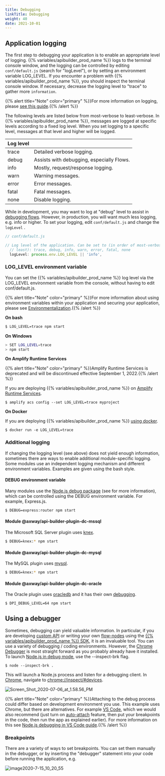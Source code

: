 ```yaml
---
title: Debugging
linkTitle: Debugging
weight: 40
date: 2021-10-01
---
```


## Application logging

The first step to debugging your application is to enable an appropriate level of logging. {{% variables/apibuilder_prod_name %}} logs to the terminal console window, and the logging can be controlled by editing `conf/default.js` (search for "logLevel"), or by setting an environment variable LOG_LEVEL. If you encounter a problem with {{% variables/apibuilder_prod_name %}}, you should inspect the terminal console window. If necessary, decrease the logging level to "trace" to gather more `information`.

{{% alert title="Note" color="primary" %}}For more information on logging, please [see this guide](/docs/developer_guide/project/logging/).{{% /alert %}}

The following levels are listed below from most-verbose to least-verbose. In {{% variables/apibuilder_prod_name %}}, messages are logged at specific levels according to a fixed log level. When you set logging to a specific level, messages at that level and higher will be logged.

| Log level |  |
| --- | --- |
| trace | Detailed verbose logging. |
| debug | Assists with debugging, especially Flows. |
| info | Mostly, request/response logging. |
| warn | Warning messages. |
| error | Error messages. |
| fatal | Fatal messages. |
| none | Disable logging. |

While in development, you may want to log at "debug" level to assist in [debugging flows](/docs/how_to/debug_a_flow/). However, in production, you will want much less logging, e.g. info or higher. To set your logging, edit `conf/default.js` and change the `logLevel` .

```javascript
// conf/default.js

// Log level of the application. Can be set to (in order of most-verbose to
  // least): trace, debug, info, warn, error, fatal, none
  logLevel: process.env.LOG_LEVEL || 'info',
```

### LOG_LEVEL environment variable

You can set the {{% variables/apibuilder_prod_name %}} log level via the LOG_LEVEL environment variable from the console, without having to edit conf/default.js.

{{% alert title="Note" color="primary" %}}For more information about using environment variables within your application and securing your application, please see [Environmentalization](/docs/how_to/environmentalization/).{{% /alert %}}

**On bash**

```bash
$ LOG_LEVEL=trace npm start
```

**On Windows**

```bash
> SET LOG_LEVEL=trace
> npm start
```

**On Amplify Runtime Services**

{{% alert title="Note" color="primary" %}}Amplify Runtime Services is deprecated and will be discontinued effective September 1, 2022.{{% /alert %}}

If you are deploying {{% variables/apibuilder_prod_name %}} on [Amplify Runtime Services](/docs/how_to/deploy_an_api_builder_application_to_amplify_runtime_services/).

```
$ amplify acs config --set LOG_LEVEL=trace myproject
```

**On Docker**

If you are deploying {{% variables/apibuilder_prod_name %}} [using docker](/docs/how_to/dockerize_an_api_builder_service/).

```
$ docker run -e LOG_LEVEL=trace
```

### Additional logging

If changing the logging level (see above) does not yield enough information, sometimes there are ways to enable additional module-specific logging. Some modules use an independent logging mechanism and different environment variables. Examples are given using the bash style.

#### DEBUG environment variable

Many modules use the [Node.js debug package](https://www.npmjs.com/package/debug) (see for more information), which can be controlled using the DEBUG environment variable. For example, Express.js.

```bash
$ DEBUG=express:router npm start
```

#### Module @axway/api-builder-plugin-dc-mssql

The Microsoft SQL Server plugin uses [knex](https://www.npmjs.com/package/knex).

```bash
$ DEBUG=knex:* npm start
```

#### Module @axway/api-builder-plugin-dc-mysql

The MySQL plugin uses [mysql](https://www.npmjs.com/package/mysql).

```bash
$ DEBUG=knex:* npm start
```

#### Module @axway/api-builder-plugin-dc-oracle

The Oracle plugin uses [oracledb](https://www.npmjs.com/package/oracledb) and it has their own [debugging](https://oracle.github.io/odpi/doc/user_guide/debugging.html).

```bash
$ DPI_DEBUG_LEVEL=64 npm start
```

## Using a debugger

Sometimes, debugging can yield valuable information. In particular, if you are developing [custom API](/docs/developer_guide/apis/) or writing your own [flow-nodes](/docs/how_to/create_a_custom_flow_node/) using the [{{% variables/apibuilder_prod_name %}} SDK](#), it is an invaluable tool. You can use a variety of debugging / coding environments. However, the [Chrome Debugger](https://developers.google.com/web/tools/chrome-devtools/javascript) is most straight forward as you probably already have it installed. To launch [Node.js in debug mode](https://nodejs.org/en/docs/guides/debugging-getting-started/), use the --inspect-brk flag.

```
$ node --inspect-brk .
```

This will launch a Node.js process and listen for a debugging client. In [Chrome](https://developers.google.com/web/tools/chrome-devtools/javascript), navigate to [chrome://inspect/#devices](#!/guide/chrome://inspect/).

![Screen_Shot_2020-07-06_at_1.58.56_PM](/Images/screen_shot_2020_07_06_at_1_58_56_pm.png)

{{% alert title="Note" color="primary" %}}Attaching to the debug process could differ based on development environment you use. This example uses Chrome, but there are alternatives. For example [VS Code](https://code.visualstudio.com), which we would also recommend (just turn on [auto-attach](https://code.visualstudio.com/blogs/2018/07/12/introducing-logpoints-and-auto-attach#_autoattaching-to-node-processes) feature, then put your breakpoints in the code, then run the app as explained earlier). For more information on this see [Node.js debugging in VS Code guide](https://code.visualstudio.com/docs/nodejs/nodejs-debugging#_attaching-to-nodejs).{{% /alert %}}

### Breakpoints

There are a variety of ways to set breakpoints. You can set them manually in the debugger, or by inserting the "debugger" statement into your code before running the application, e.g.

![image2020-7-15_10_20_55](/Images/image2020_7_15_10_20_55.png)
